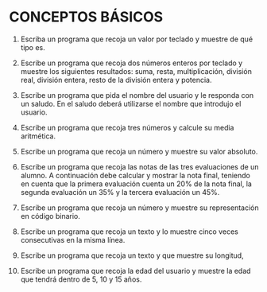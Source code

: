 
# CONCEPTOS BÁSICOS

1. Escriba un programa que recoja un valor por teclado y muestre de qué tipo es.

2. Escribe un programa que recoja dos números enteros por teclado y muestre los siguientes resultados: suma, resta, multiplicación, división real, división entera, resto de la división entera y potencia.

3. Escribe un programa que pida el nombre del usuario y le responda con un saludo. En el saludo deberá utilizarse el nombre que introdujo el usuario.

4. Escribe un programa que recoja tres números y calcule su media aritmética.

5. Escribe un programa que recoja un número y muestre su valor absoluto.

6. Escribe un programa que recoja las notas de las tres evaluaciones de un alumno. A continuación debe calcular y mostrar la nota final, teniendo en cuenta que la primera evaluación cuenta un 20% de la nota final, la segunda evaluación un 35% y la tercera evaluación un 45%.

7. Escribe un programa que recoja un número y muestre su representación en código binario.

8. Escribe un programa que recoja un texto y lo muestre cinco veces consecutivas en la misma línea.

9. Escribe un programa que recoja un texto y que muestre su longitud,

10. Escribe un programa que recoja la edad del usuario y muestre la edad que tendrá dentro de 5, 10 y 15 años.
